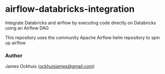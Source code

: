 # airflow-databricks-integration
Integrate Databricks and airflow by executing code directly on Databricks using an Airflow DAG

This repository uses the community Apache Airflow helm repository to spin up airflow

### Author
James Ockhuis (ockhuisjames@gmail.com)